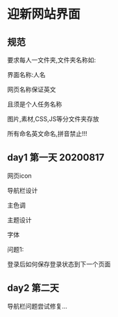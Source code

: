# 迎新网站界面

## 规范

要求每人一文件夹,文件夹名称如:

界面名称:人名

网页名称保证英文

且须是个人任务名称

图片,素材,CSS,JS等分文件夹存放

所有命名英文命名,拼音禁止!!!

## day1 第一天 20200817

网页icon

导航栏设计

主色调

主题设计

字体

问题1:

登录后如何保存登录状态到下一个页面

## day2 第二天 

导航栏问题尝试修复...
